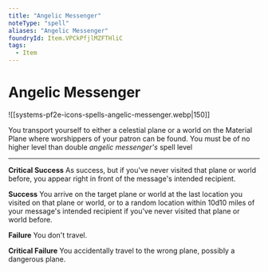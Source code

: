 ```yaml
---
title: "Angelic Messenger"
noteType: "spell"
aliases: "Angelic Messenger"
foundryId: Item.VPCkPfjlMZFTHliC
tags:
  - Item
---
```


# Angelic Messenger
![[systems-pf2e-icons-spells-angelic-messenger.webp|150]]

You transport yourself to either a celestial plane or a world on the Material Plane where worshippers of your patron can be found. You must be of no higher level than double _angelic messenger's_ spell level

* * *

**Critical Success** As success, but if you've never visited that plane or world before, you appear right in front of the message's intended recipient.

**Success** You arrive on the target plane or world at the last location you visited on that plane or world, or to a random location within 10d10 miles of your message's intended recipient if you've never visited that plane or world before.

**Failure** You don't travel.

**Critical Failure** You accidentally travel to the wrong plane, possibly a dangerous plane.
